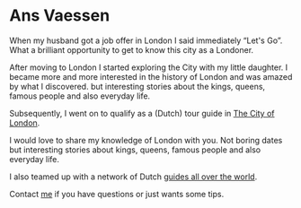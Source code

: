 # Ans Vaessen

When my husband got a job offer in London I said immediately “Let's Go”.
What a brilliant opportunity to get to know this city as a Londoner.

After moving to London I started exploring the City with my little daughter.
I became more and more interested in the history of London and was amazed by what I discovered.
but interesting stories about the kings, queens, famous people and also
everyday life.

Subsequently, I went on to qualify as a (Dutch) tour guide in
[The City of London](http://www.cityoflondonguides.com/find/ans-vaessen).

I would love to share my knowledge of London with you.
Not boring dates but interesting stories about kings, queens, famous people
and also everyday life.

I also teamed up with a network of Dutch [guides all over the world](http://www.wereldstadgidsen).

Contact [me](mailto:ans@nlgids.london) if you have questions or just wants some tips.
